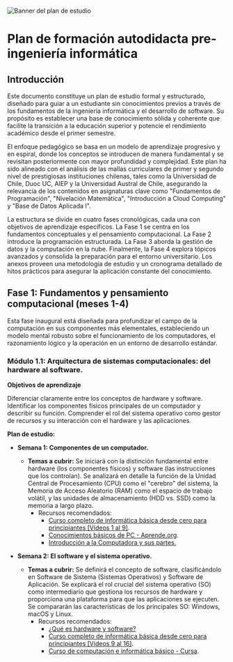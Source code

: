 ![Banner del plan de estudio](https://i.imgur.com/wKYTVLw.jpeg)

# Plan de formación autodidacta pre-ingeniería informática

## Introducción

Este documento constituye un plan de estudio formal y estructurado, diseñado para guiar a un estudiante sin conocimientos previos a través de los fundamentos de la ingeniería informática y el desarrollo de software. Su propósito es establecer una base de conocimiento sólida y coherente que facilite la transición a la educación superior y potencie el rendimiento académico desde el primer semestre.

El enfoque pedagógico se basa en un modelo de aprendizaje progresivo y en espiral, donde los conceptos se introducen de manera fundamental y se revisitan posteriormente con mayor profundidad y complejidad. Este plan ha sido alineado con el análisis de las mallas curriculares de primer y segundo nivel de prestigiosas instituciones chilenas, tales como la Universidad de Chile, Duoc UC, AIEP y la Universidad Austral de Chile, asegurando la relevancia de los contenidos en asignaturas clave como "Fundamentos de Programación", "Nivelación Matemática", "Introducción a Cloud Computing" y "Base de Datos Aplicada I".

La estructura se divide en cuatro fases cronológicas, cada una con objetivos de aprendizaje específicos. La Fase 1 se centra en los fundamentos conceptuales y el pensamiento computacional. La Fase 2 introduce la programación estructurada. La Fase 3 aborda la gestión de datos y la computación en la nube. Finalmente, la Fase 4 explora tópicos avanzados y consolida la preparación para el entorno universitario. Los anexos proveen una metodología de estudio y un cronograma detallado de hitos prácticos para asegurar la aplicación constante del conocimiento.

## Fase 1: Fundamentos y pensamiento computacional (meses 1-4)
Esta fase inaugural está diseñada para profundizar el campo de la computación en sus componentes más elementales, estableciendo un modelo mental robusto sobre el funcionamiento de los computadores, el razonamiento lógico y la operación en un entorno de desarrollo estándar.

### Módulo 1.1: Arquitectura de sistemas computacionales: del hardware al software.

**Objetivos de aprendizaje**

Diferenciar claramente entre los conceptos de hardware y software.
Identificar los componentes físicos principales de un computador y describir su función.
Comprender el rol del sistema operativo como gestor de recursos y su interacción con el hardware y las aplicaciones.

**Plan de estudio:**

* **Semana 1: Componentes de un computador.**
  * **Temas a cubrir:** Se iniciará con la distinción fundamental entre hardware (los componentes físicos) y software (las instrucciones que los controlan). Se analizará en detalle la función de la Unidad Central de Procesamiento (CPU) como el "cerebro" del sistema, la Memoria de Acceso Aleatorio (RAM) como el espacio de trabajo volátil, y las unidades de almacenamiento (HDD vs. SSD) como la memoria a largo plazo.
    * Recursos recomendados: 
        * [Curso completo de informática básica desde cero para principiantes \[Videos 1 al 9\]](https://www.youtube.com/playlist?list=PL2Z95CSZ1N4HLqf215jj9ZJgmWIXm7gOo).
        * [Conocimientos básicos de PC - Aprende.org](https://aprende.org/cursos/view/213).
        * [Introducción a la Computadora y sus partes.](https://cs.uns.edu.ar/materias/iocp/downloads/Clases%20Teoricas/Clase-01-Conceptos-basicos-Hardware.pdf)

* **Semana 2: El software y el sistema operativo.**
  * **Temas a cubrir:** Se definirá el concepto de software, clasificándolo en Software de Sistema (Sistemas Operativos) y Software de Aplicación. Se explicará el rol crucial del sistema operativo (SO) como intermediario que gestiona los recursos de hardware y proporciona una plataforma para que las aplicaciones se ejecuten. Se compararán las características de los principales SO: Windows, macOS y Linux.
    * Recursos recomendados:
        * [¿Qué es hardware y software?](https://edu.gcfglobal.org/es/informatica-basica/que-es-hardware-y-software/1/)
        * [Curso completo de informática básica desde cero para principiantes \[Videos 9 al 16\]](https://www.youtube.com/playlist?list=PL2Z95CSZ1N4HLqf215jj9ZJgmWIXm7gOo).
        * [Curso de computación e informática básico - Cursa](https://cursa.app/es/curso-gratis/curso-de-computacion-e-informatica-basico-eec).
